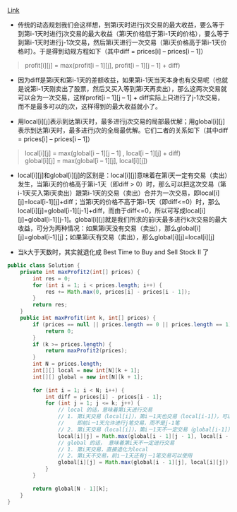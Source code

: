 [Link](https://leetcode.com/problems/best-time-to-buy-and-sell-stock-iv/)

* 传统的动态规划我们会这样想，到第i天时进行j次交易的最大收益，要么等于到第i-1天时进行j次交易的最大收益（第i天价格低于第i-1天的价格），要么等于到第i-1天时进行j-1次交易，然后第i天进行一次交易（第i天价格高于第i-1天价格时）。于是得到动规方程如下（其中diff = prices[i] – prices[i – 1]）

> profit[i][j] = max(profit[i – 1][j], profit[i – 1][j – 1] + diff)

* 因为diff是第i天和第i-1天的差额收益，如果第i-1天当天本身也有交易呢（也就是说第i-1天刚卖出了股票，然后又买入等到第i天再卖出），那么这两次交易就可以合为一次交易，这样profit[i – 1][j – 1] + diff实际上只进行了j-1次交易，而不是最多可以的j次，这样得到的最大收益就小了。

* 用local[i][j]表示到达第i天时，最多进行j次交易的局部最优解；用global[i][j]表示到达第i天时，最多进行j次的全局最优解。它们二者的关系如下（其中diff = prices[i] – prices[i – 1]）

> local[i][j] = max(global[i – 1][j – 1] , local[i – 1][j] + diff)  
global[i][j] = max(global[i – 1][j], local[i][j])

* local[i][j]和global[i][j]的区别是：local[i][j]意味着在第i天一定有交易（卖出）发生，当第i天的价格高于第i-1天（即diff > 0）时，那么可以把这次交易（第i-1天买入第i天卖出）跟第i-1天的交易（卖出）合并为一次交易，即local[i][j]=local[i-1][j]+diff；当第i天的价格不高于第i-1天（即diff<=0）时，那么local[i][j]=global[i-1][j-1]+diff，而由于diff<=0，所以可写成local[i][j]=global[i-1][j-1]。global[i][j]就是我们所求的前i天最多进行k次交易的最大收益，可分为两种情况：如果第i天没有交易（卖出），那么global[i][j]=global[i-1][j]；如果第i天有交易（卖出），那么global[i][j]=local[i][j]

* 当k大于天数时，其实就退化成 Best Time to Buy and Sell Stock II 了

```java
public class Solution {
    private int maxProfit2(int[] prices) {
        int res = 0;
        for (int i = 1; i < prices.length; i++) {
            res += Math.max(0, prices[i] - prices[i - 1]);
        }
        return res;
    }
    public int maxProfit(int k, int[] prices) {
        if (prices == null || prices.length == 0 || prices.length == 1) {
            return 0;
        }
        if (k >= prices.length) {
            return maxProfit2(prices);
        }
        int N = prices.length;
        int[][] local = new int[N][k + 1];
        int[][] global = new int[N][k + 1];
        
        for (int i = 1; i < N; i++) {
            int diff = prices[i] - prices[i - 1];
            for (int j = 1; j <= k; j++) {
                // local 的话，意味着第i天进行交易
                // 1. 第i天交易（local[i]），第i－1天也交易（local[i-1]），可以合并最后一笔交易
                //    即前i－1天允许进行j笔交易，而不是j-1笔
                // 2. 第i天交易（local[i]），第i－1天不一定交易（global[i-1]），只有j-1笔交易可以使用
                local[i][j] = Math.max(global[i - 1][j - 1], local[i - 1][j] + diff);
                // global 的话， 意味着第i天不一定进行交易
                // 1. 第i天交易，直接退化为local
                // 2. 第i天不交易，前i－1天还有j－1笔交易可以使用
                global[i][j] = Math.max(global[i - 1][j], local[i][j]);
            }
        }
        
        return global[N - 1][k];
    }
}
```
